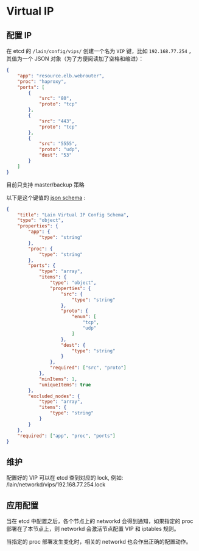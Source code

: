 # Virtual IP

## 配置 IP

在 etcd 的 `/lain/config/vips/` 创建一个名为 `VIP` 键，比如 `192.168.77.254` ，其值为一个 JSON 对象（为了方便阅读加了空格和缩进）：

```json
{
    "app": "resource.elb.webrouter",
    "proc": "haproxy",
    "ports": [
        {
            "src": "80",
            "proto": "tcp"
        },
        {
            "src": "443",
            "proto": "tcp"
        },
        {
            "src": "5555",
            "proto": "udp",
            "dest": "53"
        }
    ]
}
```

目前只支持 master/backup 策略

以下是这个键值的 [json schema](http://json-schema.org) :

```json
{
    "title": "Lain Virtual IP Config Schema",
    "type": "object",
    "properties": {
        "app": {
            "type": "string"
        },
        "proc": {
            "type": "string"
        },
        "ports": {
            "type": "array",
            "items": {
                "type": "object",
                "properties": {
                    "src": {
                        "type": "string"
                    },
                    "proto": {
                        "enum": [
                            "tcp",
                            "udp"
                        ]
                    },
                    "dest": {
                        "type": "string"
                    }
                },
                "required": ["src", "proto"]
            },
            "minItems": 1,
            "uniqueItems": true
        },
        "excluded_nodes": {
            "type": "array",
            "items": {
                "type": "string"
            }
        }
    },
    "required": ["app", "proc", "ports"]
}

```

## 维护

配置好的 VIP 可以在 etcd 查到对应的 lock, 例如: /lain/networkd/vips/192.168.77.254.lock

## 应用配置

当在 etcd 中配置之后，各个节点上的 networkd 会得到通知，如果指定的 proc 部署在了本节点上，则 networkd 会激活节点配置 VIP 和 iptables 规则。

当指定的 proc 部署发生变化时，相关的 networkd 也会作出正确的配置动作。
